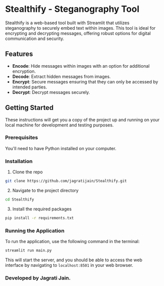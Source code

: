 # Stealthify - Steganography Tool

Stealthify is a web-based tool built with Streamlit that utilizes steganography to securely embed text within images. This tool is ideal for encrypting and decrypting messages, offering robust options for digital communication and security.

## Features

- **Encode**: Hide messages within images with an option for additional encryption.
- **Decode**: Extract hidden messages from images.
- **Encrypt**: Secure messages ensuring that they can only be accessed by intended parties.
- **Decrypt**: Decrypt messages securely.

## Getting Started

These instructions will get you a copy of the project up and running on your local machine for development and testing purposes.

### Prerequisites

You'll need to have Python installed on your computer. 

### Installation

1. Clone the repo
```bash
git clone https://github.com/jagratijain/Stealthify.git
```

2. Navigate to the project directory
```bash
cd Stealthify
```

3. Install the required packages
```bash
pip install -r requirements.txt
```

### Running the Application

To run the application, use the following command in the terminal:
```bash
streamlit run main.py
```

This will start the server, and you should be able to access the web interface by navigating to `localhost:8501` in your web browser.

### Developed by Jagrati Jain.